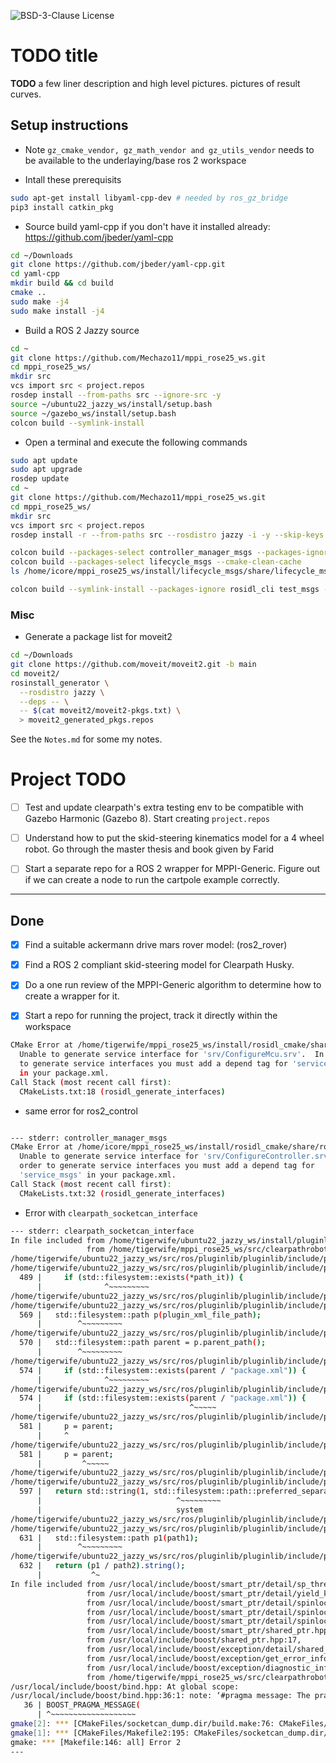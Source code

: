 ![BSD-3-Clause License](https://img.shields.io/badge/License-BSD%203--Clause-blue.svg)
# TODO title

**TODO** a few liner description and high level pictures. pictures of result curves.

## Setup instructions

* Note ```gz_cmake_vendor, gz_math_vendor and gz_utils_vendor``` needs to be available to the underlaying/base ros 2 workspace

* Intall these prerequisits

```bash
sudo apt-get install libyaml-cpp-dev # needed by ros_gz_bridge
pip3 install catkin_pkg
```

* Source build yaml-cpp if you don't have it installed already: https://github.com/jbeder/yaml-cpp

```bash
cd ~/Downloads
git clone https://github.com/jbeder/yaml-cpp.git
cd yaml-cpp
mkdir build && cd build
cmake ..
sudo make -j4
sudo make install -j4
```

* Build a ROS 2 Jazzy source

```bash
cd ~
git clone https://github.com/Mechazo11/mppi_rose25_ws.git
cd mppi_rose25_ws/
mkdir src
vcs import src < project.repos
rosdep install --from-paths src --ignore-src -y
source ~/ubuntu22_jazzy_ws/install/setup.bash
source ~/gazebo_ws/install/setup.bash
colcon build --symlink-install
```

* Open a terminal and execute the following commands

```bash
sudo apt update
sudo apt upgrade
rosdep update
cd ~
git clone https://github.com/Mechazo11/mppi_rose25_ws.git
cd mppi_rose25_ws/
mkdir src
vcs import src < project.repos
rosdep install -r --from-paths src --rosdistro jazzy -i -y --skip-keys "ros-humble-rosidl ros-humble-rcutils ros-humble-rcl-interfaces"

colcon build --packages-select controller_manager_msgs --packages-ignore  rosidl_cli test_msgs
colcon build --packages-select lifecycle_msgs --cmake-clean-cache
ls /home/icore/mppi_rose25_ws/install/lifecycle_msgs/share/lifecycle_msgs/msg/

colcon build --symlink-install --packages-ignore rosidl_cli test_msgs --cmake-args -DCMAKE_CXX_FLAGS="-w"

```

### Misc

* Generate a package list for moveit2

```bash
cd ~/Downloads
git clone https://github.com/moveit/moveit2.git -b main
cd moveit2/
rosinstall_generator \
  --rosdistro jazzy \
  --deps -- \
  -- $(cat moveit2/moveit2-pkgs.txt) \
  > moveit2_generated_pkgs.repos
```


See the ```Notes.md``` for some my notes.

# Project TODO

* [ ] Test and update clearpath's extra testing env to be compatible with Gazebo Harmonic (Gazebo 8). Start creating ```project.repos```

* [ ] Understand how to put the skid-steering kinematics model for a 4 wheel robot. Go through the master thesis and book given by Farid

* [ ] Start a separate repo for a ROS 2 wrapper for MPPI-Generic. Figure out if we can create a node to run the cartpole example correctly.

---

## Done

* [x] Find a suitable ackermann drive mars rover model: (ros2_rover)
* [x] Find a ROS 2 compliant skid-steering model for Clearpath Husky.
* [x] Do a one run review of the MPPI-Generic algorithm to determine how to create a wrapper for it.
* [x] Start a repo for running the project, track it directly within the workspace


```bash
CMake Error at /home/tigerwife/mppi_rose25_ws/install/rosidl_cmake/share/rosidl_cmake/cmake/rosidl_generate_interfaces.cmake:178 (message):
  Unable to generate service interface for 'srv/ConfigureMcu.srv'.  In order
  to generate service interfaces you must add a depend tag for 'service_msgs'
  in your package.xml.
Call Stack (most recent call first):
  CMakeLists.txt:18 (rosidl_generate_interfaces)
```

* same error for ros2_control

```bash

--- stderr: controller_manager_msgs                                                                            
CMake Error at /home/icore/mppi_rose25_ws/install/rosidl_cmake/share/rosidl_cmake/cmake/rosidl_generate_interfaces.cmake:178 (message):
  Unable to generate service interface for 'srv/ConfigureController.srv'.  In
  order to generate service interfaces you must add a depend tag for
  'service_msgs' in your package.xml.
Call Stack (most recent call first):
  CMakeLists.txt:32 (rosidl_generate_interfaces)

```


* Error with ```clearpath_socketcan_interface```

```bash
--- stderr: clearpath_socketcan_interface                                      
In file included from /home/tigerwife/ubuntu22_jazzy_ws/install/pluginlib/include/pluginlib/pluginlib/class_loader.hpp:334,
                 from /home/tigerwife/mppi_rose25_ws/src/clearpathrobotics/puma_motor_driver/clearpath_socketcan_interface/src/candump.cpp:22:
/home/tigerwife/ubuntu22_jazzy_ws/src/ros/pluginlib/pluginlib/include/pluginlib/class_loader_imp.hpp: In member function ‘virtual std::string pluginlib::ClassLoader<T>::getClassLibraryPath(const std::string&)’:
/home/tigerwife/ubuntu22_jazzy_ws/src/ros/pluginlib/pluginlib/include/pluginlib/class_loader_imp.hpp:489:14: error: ‘std::filesystem’ has not been declared
  489 |     if (std::filesystem::exists(*path_it)) {
      |              ^~~~~~~~~~
/home/tigerwife/ubuntu22_jazzy_ws/src/ros/pluginlib/pluginlib/include/pluginlib/class_loader_imp.hpp: In member function ‘std::string pluginlib::ClassLoader<T>::getPackageFromPluginXMLFilePath(const std::string&)’:
/home/tigerwife/ubuntu22_jazzy_ws/src/ros/pluginlib/pluginlib/include/pluginlib/class_loader_imp.hpp:569:8: error: ‘std::filesystem’ has not been declared
  569 |   std::filesystem::path p(plugin_xml_file_path);
      |        ^~~~~~~~~~
/home/tigerwife/ubuntu22_jazzy_ws/src/ros/pluginlib/pluginlib/include/pluginlib/class_loader_imp.hpp:570:8: error: ‘std::filesystem’ has not been declared
  570 |   std::filesystem::path parent = p.parent_path();
      |        ^~~~~~~~~~
/home/tigerwife/ubuntu22_jazzy_ws/src/ros/pluginlib/pluginlib/include/pluginlib/class_loader_imp.hpp:574:14: error: ‘std::filesystem’ has not been declared
  574 |     if (std::filesystem::exists(parent / "package.xml")) {
      |              ^~~~~~~~~~
/home/tigerwife/ubuntu22_jazzy_ws/src/ros/pluginlib/pluginlib/include/pluginlib/class_loader_imp.hpp:574:33: error: ‘parent’ was not declared in this scope
  574 |     if (std::filesystem::exists(parent / "package.xml")) {
      |                                 ^~~~~~
/home/tigerwife/ubuntu22_jazzy_ws/src/ros/pluginlib/pluginlib/include/pluginlib/class_loader_imp.hpp:581:5: error: ‘p’ was not declared in this scope
  581 |     p = parent;
      |     ^
/home/tigerwife/ubuntu22_jazzy_ws/src/ros/pluginlib/pluginlib/include/pluginlib/class_loader_imp.hpp:581:9: error: ‘parent’ was not declared in this scope
  581 |     p = parent;
      |         ^~~~~~
/home/tigerwife/ubuntu22_jazzy_ws/src/ros/pluginlib/pluginlib/include/pluginlib/class_loader_imp.hpp: In member function ‘std::string pluginlib::ClassLoader<T>::getPathSeparator()’:
/home/tigerwife/ubuntu22_jazzy_ws/src/ros/pluginlib/pluginlib/include/pluginlib/class_loader_imp.hpp:597:30: error: ‘filesystem’ is not a member of ‘std’; did you mean ‘system’?
  597 |   return std::string(1, std::filesystem::path::preferred_separator);
      |                              ^~~~~~~~~~
      |                              system
/home/tigerwife/ubuntu22_jazzy_ws/src/ros/pluginlib/pluginlib/include/pluginlib/class_loader_imp.hpp: In member function ‘std::string pluginlib::ClassLoader<T>::joinPaths(const std::string&, const std::string&)’:
/home/tigerwife/ubuntu22_jazzy_ws/src/ros/pluginlib/pluginlib/include/pluginlib/class_loader_imp.hpp:631:8: error: ‘std::filesystem’ has not been declared
  631 |   std::filesystem::path p1(path1);
      |        ^~~~~~~~~~
/home/tigerwife/ubuntu22_jazzy_ws/src/ros/pluginlib/pluginlib/include/pluginlib/class_loader_imp.hpp:632:11: error: ‘p1’ was not declared in this scope
  632 |   return (p1 / path2).string();
      |           ^~
In file included from /usr/local/include/boost/smart_ptr/detail/sp_thread_sleep.hpp:22,
                 from /usr/local/include/boost/smart_ptr/detail/yield_k.hpp:23,
                 from /usr/local/include/boost/smart_ptr/detail/spinlock_gcc_atomic.hpp:14,
                 from /usr/local/include/boost/smart_ptr/detail/spinlock.hpp:42,
                 from /usr/local/include/boost/smart_ptr/detail/spinlock_pool.hpp:25,
                 from /usr/local/include/boost/smart_ptr/shared_ptr.hpp:29,
                 from /usr/local/include/boost/shared_ptr.hpp:17,
                 from /usr/local/include/boost/exception/detail/shared_ptr.hpp:13,
                 from /usr/local/include/boost/exception/get_error_info.hpp:13,
                 from /usr/local/include/boost/exception/diagnostic_information.hpp:10,
                 from /home/tigerwife/mppi_rose25_ws/src/clearpathrobotics/puma_motor_driver/clearpath_socketcan_interface/src/candump.cpp:21:
/usr/local/include/boost/bind.hpp: At global scope:
/usr/local/include/boost/bind.hpp:36:1: note: ‘#pragma message: The practice of declaring the Bind placeholders (_1, _2, ...) in the global namespace is deprecated. Please use <boost/bind/bind.hpp> + using namespace boost::placeholders, or define BOOST_BIND_GLOBAL_PLACEHOLDERS to retain the current behavior.’
   36 | BOOST_PRAGMA_MESSAGE(
      | ^~~~~~~~~~~~~~~~~~~~
gmake[2]: *** [CMakeFiles/socketcan_dump.dir/build.make:76: CMakeFiles/socketcan_dump.dir/src/candump.cpp.o] Error 1
gmake[1]: *** [CMakeFiles/Makefile2:195: CMakeFiles/socketcan_dump.dir/all] Error 2
gmake: *** [Makefile:146: all] Error 2
---
```